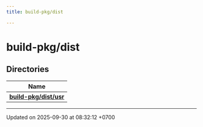 ```yaml
---
title: build-pkg/dist

---
```


# build-pkg/dist



## Directories

| Name           |
| -------------- |
| **[build-pkg/dist/usr](Files/dir_2f2f07113472dcd8437d82e8a1feeacd.md#dir-build-pkg/dist/usr)**  |






-------------------------------

Updated on 2025-09-30 at 08:32:12 +0700
